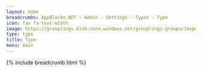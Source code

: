 ```yaml
---
layout: home 
breadcrumbs: AppBlocks.NET - Admin - Settings - Types - Type
icon: fas fa-text-width
image: https://grouplings.blob.core.windows.net/grouplings-groups/JeepersAnonymous/Welcome-Home.jpg
type: type
title: Type
menu: main
---
```

{% include breadcrumb.html %}
